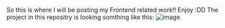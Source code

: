 So this is where I will be posting my Frontend related work!!
Enjoy :DD
The project in this repositry is looking somthing like this: 
![image](https://github.com/RameenRizwan/FrontEnd-AsianWiki-Clone/assets/148680608/31ad563c-5a0d-4381-af63-c0b89fca8d5a)

